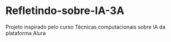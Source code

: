 # Refletindo-sobre-IA-3A
Projeto inspirado pelo curso Técnicas computacionais sobre IA da plataforma Alura
